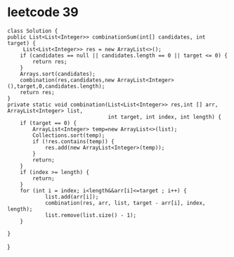 # leetcode 39
    class Solution {
    public List<List<Integer>> combinationSum(int[] candidates, int target) {
         List<List<Integer>> res = new ArrayList<>();
        if (candidates == null || candidates.length == 0 || target <= 0) {
            return res;
        }
        Arrays.sort(candidates);
        combination(res,candidates,new ArrayList<Integer>(),target,0,candidates.length);
        return res;
    }
    private static void combination(List<List<Integer>> res,int [] arr, ArrayList<Integer> list,
                                    int target, int index, int length) {
        if (target == 0) {
            ArrayList<Integer> temp=new ArrayList<>(list);
            Collections.sort(temp);
            if (!res.contains(temp)) {
                res.add(new ArrayList<Integer>(temp));
            }
            return;
        }
        if (index >= length) {
            return;
        }
        for (int i = index; i<length&&arr[i]<=target ; i++) {
                list.add(arr[i]);
                combination(res, arr, list, target - arr[i], index, length);
                list.remove(list.size() - 1);
        }

    }
}
